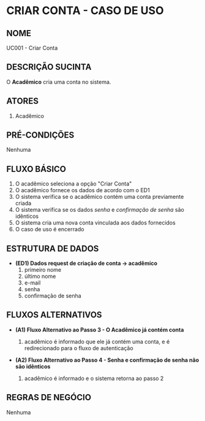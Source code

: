 # CRIAR CONTA - CASO DE USO

## NOME
UC001 - Criar Conta

## DESCRIÇÃO SUCINTA
O **Acadêmico** cria uma conta no sistema.

## ATORES
1. Acadêmico

## PRÉ-CONDIÇÕES
Nenhuma

## FLUXO BÁSICO
1. O acadêmico seleciona a opção "Criar Conta"
2. O acadêmico fornece os dados de acordo com o ED1
3. O sistema verifica se o acadêmico contém uma conta previamente criada
4. O sistema verifica se os dados *senha* e *confirmação de senha* são idênticos
5. O sistema cria uma nova conta vinculada aos dados fornecidos
6. O caso de uso é encerrado

## ESTRUTURA DE DADOS
- **(ED1) Dados request de criação de conta -> acadêmico**
    1. primeiro nome
    2. último nome
    3. e-mail
    4. senha
    5. confirmação de senha

## FLUXOS ALTERNATIVOS
- **(A1) Fluxo Alternativo ao Passo 3 - O Acadêmico já contém conta**
    1. acadêmico é informado que ele já contém uma conta, e é redirecionado para o fluxo de autenticação

- **(A2) Fluxo Alternativo ao Passo 4 - Senha e confirmação de senha não são idênticos**
    1. acadêmico é informado e o sistema retorna ao passo 2
    
## REGRAS DE NEGÓCIO
Nenhuma
